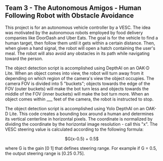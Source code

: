 ## Team 3 - The Autonomous Amigos - Human Following Robot with Obstacle Avoidance

This project is for an autonomous vehicle controller by a VESC. The idea was motivated by the autonomous robots employed by food delivery companies like DoorDash and Uber Eats. The goal is for the vehicle to find a human target, then follow them until it gets within a certain distance. Then, when given a hand signal, the robot will open a hatch containing the user's meal. The robot will also avoid any obstacles in its path while navigating toward the person.

The object detection script is accomplished using DepthAI on an OAK-D Lite. When an object comes into view, the robot will turn away from it depending on which region of the camera's view the object occupies. The camera FOV is divided into 5 "buckets"; objects towards the edge of the FOV (outer buckets) will make the bot turn less and objects towards the middle of the FOV (inner buckets) will make the bot turn more. When an object comes within ___ feet of the camera, the robot is instructed to stop.

The object detection script is accomplished using Yolo DepthAI on an OAK-D Lite. This code creates a bounding box around a human and determines its vertical centerline in horizontal pixels. The coordinate is normalized by dividing the coordinate by the horizontal image resolution - call this "x". The VESC steering value is calculated according to the following formula:
<p align="center">
$G(x-0.5) + 0.5$
</p>
where G is the gain [0 1] that defines steering range. For example if G = 0.5, the output steering range is [0.25 0.75].

